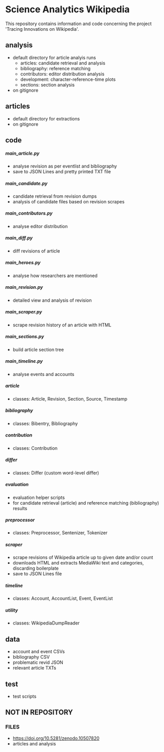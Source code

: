 # Science Analytics Wikipedia

This repository contains information and code concerning the project 'Tracing Innovations on Wikipedia'.

## analysis
- default directory for article analyis runs
  - articles: candidate retrieval and analysis
  - bibliography: reference matching
  - contributors: editor distribution analysis
  - development: character-reference-time plots
  - sections: section analysis
- on gitignore

## articles
- default directory for extractions
- on gitignore

## code
##### main_article.py
- analyse revision as per eventlist and bibliography
- save to JSON Lines and pretty printed TXT file
##### main_candidate.py
- candidate retrieval from revision dumps
- analysis of candidate files based on revision scrapes
##### main_contributors.py
- analyse editor distribution
##### main_diff.py
- diff revisions of article
##### main_heroes.py
- analyse how researchers are mentioned
##### main_revision.py
- detailed view and analysis of revision
##### main_scraper.py
- scrape revision history of an article with HTML
##### main_sections.py
- build article section tree
##### main_timeline.py
- analyse events and accounts
##### article
- classes: Article, Revision, Section, Source, Timestamp
##### bibliography
- classes: Bibentry, Bibliography
##### contribution
- classes: Contribution
##### differ
- classes: Differ (custom word-level differ)
##### evaluation
- evaluation helper scripts
- for candidate retrieval (article) and reference matching (bibliography) results
##### preprocessor
- classes: Preprocessor, Sentenizer, Tokenizer
##### scraper
- scrape revisions of Wikipedia article up to given date and/or count
- downloads HTML and extracts MediaWiki text and categories, discarding boilerplate
- save to JSON Lines file
##### timeline
- classes: Account, AccountList, Event, EventList
##### utility
- classes: WikipediaDumpReader

## data
- account and event CSVs
- bibliography CSV
- problematic revid JSON
- relevant article TXTs

## test
- test scripts

## NOT IN REPOSITORY
### FILES
- https://doi.org/10.5281/zenodo.10507820
- articles and analysis

